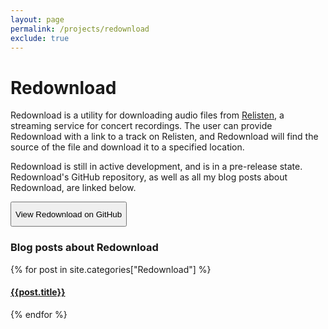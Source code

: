 ```yaml
---
layout: page
permalink: /projects/redownload
exclude: true
---
```

<style>
    button{
        height: 40px;
    }
</style>

# Redownload
Redownload is a utility for downloading audio files from [Relisten](https://relisten.com), a streaming service for concert recordings. The user can provide Redownload with a link to a track on Relisten, and Redownload will find the source of the file and download it to a specified location.

Redownload is still in active development, and is in a pre-release state. Redownload's GitHub repository, as well as all my blog posts about Redownload, are linked below.

<button onclick="location.href='https://github.com/morpheus636/redownload'" type="button">View Redownload on GitHub</button>

### Blog posts about Redownload
  <div class="archive-group">
    {% for post in site.categories["Redownload"] %}
    <article class="archive-item">
      <h4><a href="{{ site.baseurl }}{{ post.url }}">{{post.title}}</a></h4>
    </article>
    {% endfor %}
  </div>